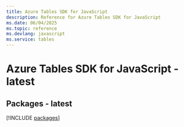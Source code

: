 ```yaml
---
title: Azure Tables SDK for JavaScript
description: Reference for Azure Tables SDK for JavaScript
ms.date: 06/04/2025
ms.topic: reference
ms.devlang: javascript
ms.service: tables
---
```

# Azure Tables SDK for JavaScript - latest
## Packages - latest
[!INCLUDE [packages](tables-index.md)]